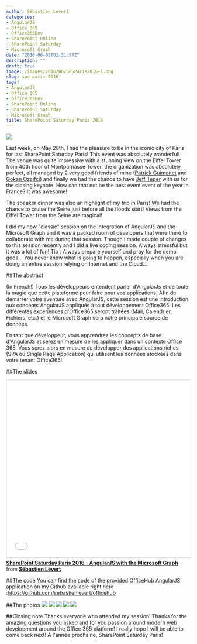 ```yaml
---
author: Sébastien Levert
categories:
- AngularJS
- Office 365
- Office365Dev
- SharePoint Online
- SharePoint Saturday
- Microsoft Graph
date: "2016-06-05T02:31:57Z"
description: ""
draft: true
image: /images/2016/06/SPSParis2016-1.png
slug: sps-paris-2016
tags:
- AngularJS
- Office 365
- Office365Dev
- SharePoint Online
- SharePoint Saturday
- Microsoft Graph
title: SharePoint Saturday Paris 2016
---
```



![](/content/images/2016/06/SPSParis2016.png)

Last week, on May 28th, I had the pleasure to be in the iconic city of Paris for last SharePoint Saturday Paris! This event was absolutely wonderful! The venue was quite impressive with a stunning view on the Eiffel Tower from 40th floor of Montparnasse Tower, the organization was absolutely perfect, all managed by 2 very good friends of mine ([Patrick Guimonet](https://twitter.com/patricg) and [Gokan Ozcifci](https://twitter.com/xGokan)) and finally we had the chance to have [Jeff Teper](https://twitter.com/jeffteper) with us for the closing keynote. How can that not be the best event event of the year in France? It was awesome!

The speaker dinner was also an highlight of my trip in Paris! We had the chance to cruise the Seine just before all the floods start! Views from the Eiffel Tower from the Seine are magical!

I did my now "classic" session on the integration of AngularJS and the Microsoft Graph and it was a packed room of developers that were there to collaborate with me during that session. Though I made couple of changes to this session recently and I did a live coding session. Always stressful but it was a lot of fun! Tip : Always prepare yourself and pray for the demo gods… You never know what is going to happen, especially when you are doing an entire session relying on Internet and the Cloud…

##The abstract

(In French!) Tous les développeurs entendent parler d'AngularJs et de toute la magie que cette plateforme peur faire pour vos applications. Afin de démarrer votre aventure avec AngularJS, cette session est une introduction aux concepts AngularJS appliqués à tout développement Office365. Les différentes expériences d'Office365 seront traitées (Mail, Calendrier, Fichiers, etc.) et le Microsoft Graph sera notre principale source de données.

En tant que développeur, vous apprendrez les concepts de base d'AngularJS et serez en mesure de les appliquer dans un contexte Office 365. Vous serez alors en mesure de développer des applications riches (SPA ou Single Page Application) qui utilisent les données stockées dans votre tenant Office365!

##The slides
<iframe src="//www.slideshare.net/slideshow/embed_code/key/9PTz48PiCBaxWs" width="595" height="485" frameborder="0" marginwidth="0" marginheight="0" scrolling="no" style="border:1px solid #CCC; border-width:1px; margin-bottom:5px; max-width: 100%;" allowfullscreen> </iframe> <div style="margin-bottom:5px"> <strong> <a href="//www.slideshare.net/sebastienlevert/sharepoint-saturday-paris-2016-angularjs-with-the-microsoft-graph" title="SharePoint Saturday Paris 2016 - AngularJS with the Microsoft Graph" target="_blank">SharePoint Saturday Paris 2016 - AngularJS with the Microsoft Graph</a> </strong> from <strong><a href="//www.slideshare.net/sebastienlevert" target="_blank">Sébastien Levert</a></strong> </div>

##The code
You can find the code of the provided OfficeHub AngularJS application on my Github available right here :https://github.com/sebastienlevert/officehub

##The photos
![](/content/images/2016/06/CjiYRVJWsAAmDgc.jpg)
![](/content/images/2016/06/Cjif4pXWUAAWQ3K.jpg)
![](/content/images/2016/06/CjiZ2gQUkAA_U25.jpg)
![](/content/images/2016/06/CjjJkUsWkAAdmDn.jpg)
![](/content/images/2016/06/CjpS-WRWEAUJwLy.jpg)

##Closing note
Thanks everyone who attended my session! Thanks for the amazing questions you asked and for you passion around modern web development around the Office 365 platform! I really hope I will be able to come back next! À l'année prochaine, SharePoint Saturday Paris!
